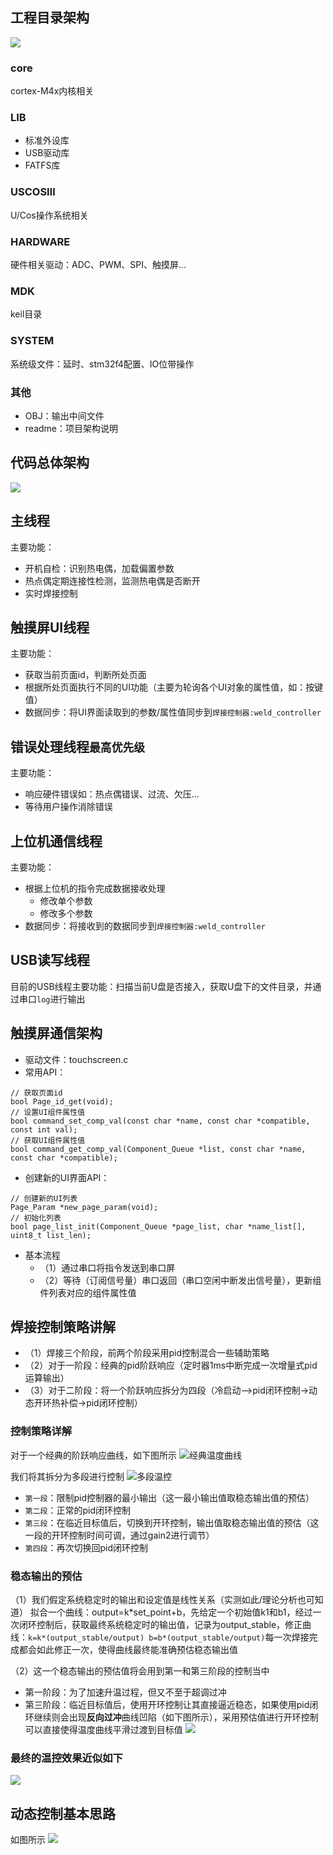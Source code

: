 <!--
 * @Author: huangyouli.scut@gmail.com
 * @Date: 2025-05-16 14:58:18
 * @LastEditors: YouLiHuang huangyouli.scut@gmail.com
 * @LastEditTime: 2025-05-24 17:46:54
 * @Description: 
 * 
 * Copyright (c) 2025 by huangyouli, All Rights Reserved. 
-->
## 工程目录架构
![](./pic/文件目录.png)

### core
cortex-M4x内核相关

### LIB
- 标准外设库
- USB驱动库
- FATFS库

### USCOSⅢ
U/Cos操作系统相关

### HARDWARE
硬件相关驱动：ADC、PWM、SPI、触摸屏...

### MDK
keil目录

### SYSTEM
系统级文件：延时、stm32f4配置、IO位带操作

### 其他
- OBJ：输出中间文件
- readme：项目架构说明



## 代码总体架构
![](./pic/总体架构.png)

## 主线程

主要功能：
- 开机自检：识别热电偶，加载偏置参数
- 热点偶定期连接性检测，监测热电偶是否断开
- 实时焊接控制

## 触摸屏UI线程
主要功能：
- 获取当前页面id，判断所处页面
- 根据所处页面执行不同的UI功能（主要为轮询各个UI对象的属性值，如：按键值）
- 数据同步：将UI界面读取到的参数/属性值同步到`焊接控制器:weld_controller`

## 错误处理线程`最高优先级`
主要功能：
- 响应硬件错误如：热点偶错误、过流、欠压...
- 等待用户操作消除错误

## 上位机通信线程
主要功能：
- 根据上位机的指令完成数据接收处理
    - 修改单个参数
    - 修改多个参数
- 数据同步：将接收到的数据同步到`焊接控制器:weld_controller`

## USB读写线程
目前的USB线程主要功能：扫描当前U盘是否接入，获取U盘下的文件目录，并通过串口`log`进行输出

## 触摸屏通信架构
- 驱动文件：touchscreen.c
- 常用API：
```
// 获取页面id
bool Page_id_get(void);
// 设置UI组件属性值
bool command_set_comp_val(const char *name, const char *compatible, const int val);
// 获取UI组件属性值
bool command_get_comp_val(Component_Queue *list, const char *name, const char *compatible);
```
- 创建新的UI界面API：
```
// 创建新的UI列表
Page_Param *new_page_param(void);
// 初始化列表
bool page_list_init(Component_Queue *page_list, char *name_list[], uint8_t list_len);
```
- 基本流程
    - （1）通过串口将指令发送到串口屏
    - （2）等待（订阅信号量）串口返回（串口空闲中断发出信号量），更新组件列表对应的组件属性值

## 焊接控制策略讲解
- （1）焊接三个阶段，前两个阶段采用pid控制混合一些辅助策略
- （2）对于一阶段：经典的pid阶跃响应（定时器1ms中断完成一次增量式pid运算输出）
- （3）对于二阶段：将一个阶跃响应拆分为四段（冷启动——>pid闭环控制->动态开环热补偿->pid闭环控制）

### 控制策略详解
对于一个经典的阶跃响应曲线，如下图所示
![经典温度曲线](./pic/温度曲线.jpg)

我们将其拆分为多段进行控制
![多段温控](./pic/多段温控.png)
- `第一段`：限制pid控制器的最小输出（这一最小输出值取稳态输出值的预估）
- `第二段`：正常的pid闭环控制
- `第三段`：在临近目标值后，切换到开环控制，输出值取稳态输出值的预估（这一段的开环控制时间可调，通过gain2进行调节）
- `第四段`：再次切换回pid闭环控制

### 稳态输出的预估
（1）我们假定系统稳定时的输出和设定值是线性关系（实测如此/理论分析也可知道）
拟合一个曲线：output=k*set_point+b，先给定一个初始值k1和b1，经过一次闭环控制后，获取最终系统稳定时的输出值，记录为output_stable，修正曲线：`k=k*(output_stable/output) b=b*(output_stable/output)`每一次焊接完成都会如此修正一次，使得曲线最终能准确预估稳态输出值

（2）这一个稳态输出的预估值将会用到第一和第三阶段的控制当中
- 第一阶段：为了加速升温过程，但又不至于超调过冲
- 第三阶段：临近目标值后，使用开环控制让其直接逼近稳态，如果使用pid闭环继续则会出现**反向过冲**曲线凹陷（如下图所示），采用预估值进行开环控制可以直接使得温度曲线平滑过渡到目标值
![](./pic/反向过冲.jpg)

### 最终的温控效果近似如下
![](./pic/多段控制后温控效果.jpg)


## 动态控制基本思路
如图所示
![](./pic/dynamic.png)

